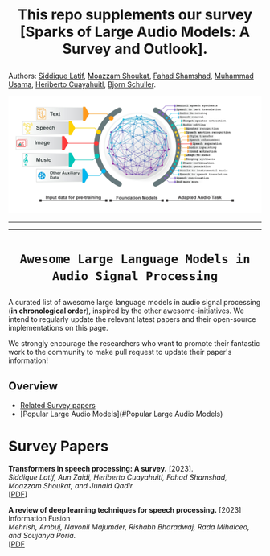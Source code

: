 
# <p align=center> This repo supplements our survey [Sparks of Large Audio Models: A Survey and Outlook].

Authors: [Siddique Latif](https://scholar.google.com/citations?user=Scq5ADcAAAAJ&hl=en), [Moazzam Shoukat](https://scholar.google.com/citations?user=uU550yYAAAAJ&hl=en), [Fahad Shamshad](https://scholar.google.com.pk/citations?user=d7QL4wkAAAAJ&hl=en), [Muhammad Usama](https://scholar.google.com/citations?user=unGWVYMAAAAJ&hl=en), [Heriberto Cuayahuitl](https://scholar.google.com/citations?user=zDlQNDgAAAAJ&hl=en), [Bjorn  Schuller](https://scholar.google.com/citations?user=TxKNCSoAAAAJ&hl=en).
</p>

![](LLMS-55.jpg)

<hr />

<hr />

# <p align=center>`Awesome Large Language Models in Audio Signal Processing`</p>

A curated list of awesome large language models in audio signal processing (**in chronological order**), inspired by the other awesome-initiatives. We intend to regularly update the relevant latest papers and their open-source implementations on this page. 

We strongly encourage the researchers who want to promote their fantastic work to the community to make pull request to update their paper's information!

## Overview
- [Related Survey papers](#survey)
- [Popular Large Audio Models](#Popular Large Audio Models)

# Survey Papers
  **Transformers in speech processing: A survey.** [2023]. <br>
*Siddique Latif, Aun Zaidi, Heriberto Cuayahuitl, Fahad Shamshad, Moazzam Shoukat, and Junaid Qadir.*<br>
[[PDF](https://arxiv.org/abs/2303.11607)]


**A review of deep learning techniques for speech processing.** [2023] Information Fusion <br> 
*Mehrish, Ambuj, Navonil Majumder, Rishabh Bharadwaj, Rada Mihalcea, and Soujanya Poria.* <br>
[[PDF](https://www.sciencedirect.com/science/article/pii/S1566253523001859?casa_token=XZNf2ADbjMUAAAAA:mffQpDwifG19bS_ZdIjKK5BN-IXaZqoJaIpOVZcQIz2v103t3s6mXPvuG708wpIiH3imD4QEFcc)

